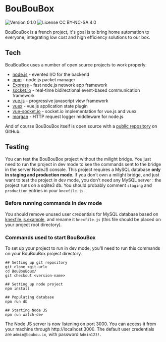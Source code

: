 # BouBouBox

![Version 0.1.0](https://img.shields.io/badge/version-0.1.0-brightgreen.svg) ![License CC BY-NC-SA 4.0](https://img.shields.io/badge/license-cc%20by--nc--sa%204.0-blue.svg)

BouBouBox is a french project, it's goal is to bring home automation to everyone, integrating low cost and high efficiency solutions to our box.

## Tech

BouBouBox uses a number of open source projects to work properly:

* [node.js](https://nodejs.org/en/) - evented I/O for the backend
* [npm](https://www.npmjs.com/) - node.js packet manager
* [Express](http://expressjs.com/) - fast node.js network app framework
* [socket.io](https://socket.io/) - real-time bidirectional event-based communication framework
* [vue.js](https://vuejs.org/) - progressive javascript view framework
* [vuex](https://vuex.vuejs.org) - vue.js application state plugin
* [vue-socket.io](https://github.com/MetinSeylan/Vue-Socket.io) - socket.io implementation for vue.js and vuex
* [morgan](https://github.com/expressjs/morgan) - HTTP request logger middleware for node.js

And of course BouBouBox itself is open source with a [public repository](https://github.com/Imbuzi/BouBouBox) on GitHub.

## Testing

You can test the BouBouBox project without the milight bridge. You just need to run the project in dev mode to see the commands sent to the bridge in the server NodeJS console.
This project requires a MySQL database **only in staging and production mode**. If you don't own a milight bridge, and just want to test the project in dev mode, you don't need any MySQL server : the project runs on a sqlite3 db.
You should probably comment `staging` and `production` entries in your `knexfile.js`.

### Before running commands in dev mode

You should remove unused user credentials for MySQL database based on [knexfile.js.example](https://github.com/Imbuzi/BouBouBox/blob/master/knexfile.js.example), and rename it `knexfile.js` (this file should be placed on your project root directory).

### Commands used to start BouBouBox

To set up your project to run in dev mode, you'll need to run this commands on your BouBouBox project directory.

	## Setting up git repository
    git clone <git-url>
	cd BouBouBoux/
	git checkout <version-name>

	## Setting up node project
	npm install
	
	## Populating database
	npm run db

	## Starting Node JS
	npm run watch-dev

The Node JS server is now listening on port 3000. You can access it from your machine through http://localhost:3000.
The default user credentials are `admin@boubou.io`, with password `Admin123!`.